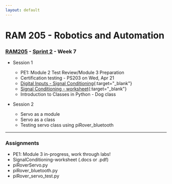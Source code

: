 ```yaml
---
layout: default
---
```


# RAM 205 - Robotics and Automation

### [RAM205](../../) - [Sprint 2](../) - Week 7


- Session 1
    - PE1: Module 2 Test Review/Module 3 Preparation
    - Certification testing - PS203 on Wed, Apr 21
    - [Digital Inputs - Signal Conditioning](RAM205.DigitalInputs.SignalConditioning.pdf){:target="_blank"}
    - [Signal Conditioning - worksheet](SignalConditioning-worksheet.docx){:target="_blank"}
    - Introduction to Classes in Python - Dog class
    
- Session 2
    - Servo as a module
    - Servo as a class
    - Testing servo class using piRover_bluetooth

---

### Assignments

- PE1: Module 3 in-progress, work through labs!
- SignalConditioning-worksheet (.docs or .pdf)
- piRoverServo.py
- piRover_bluetooth.py
- piRover_servo_test.py
